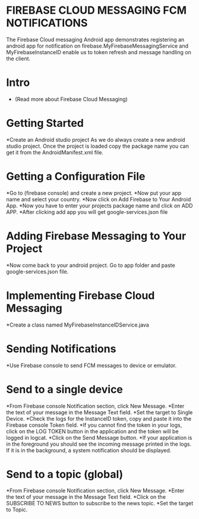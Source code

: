 # FIREBASE CLOUD MESSAGING FCM NOTIFICATIONS

The Firebase Cloud messaging Android app demonstrates registering an android app for notification on firebase.MyFirebaseMessagingService and MyFirebaseInstanceID enable us to token refresh and message handling on the client.

# Intro
* (Read more about Firebase Cloud Messaging)
# Getting Started
*Create an Android studio project
As we do always create a new android studio project. Once the project is loaded copy the package name you can get it from the AndroidManifest.xml file.
# Getting a Configuration File
*Go to (firebase console) and create a new project.
*Now put your app name and select your country.
*Now click on Add Firebase to Your Android App.
*Now you have to enter your projects package name and click on ADD APP.
*After clicking add app you will get google-services.json file
# Adding Firebase Messaging to Your Project
*Now come back to your android project. Go to app folder and paste google-services.json file.
# Implementing Firebase Cloud Messaging
*Create a class named  MyFirebaseInstanceIDService.java 
# Sending Notifications
*Use Firebase console to send FCM messages to device or emulator.
# Send to a single device
*From Firebase console Notification section, click New Message.
*Enter the text of your message in the Message Text field.
*Set the target to Single Device.
*Check the logs for the InstanceID token, copy and paste it into the Firebase console Token field.
*If you cannot find the token in your logs, click on the LOG TOKEN button in the application and the token will be logged in logcat.
*Click on the Send Message button.
*If your application is in the foreground you should see the incoming message printed in the logs. If it is in the background, a system notification should be displayed.
# Send to a topic (global)
*From Firebase console Notification section, click New Message.
*Enter the text of your message in the Message Text field.
*Click on the SUBSCRIBE TO NEWS button to subscribe to the news topic.
*Set the target to Topic.








